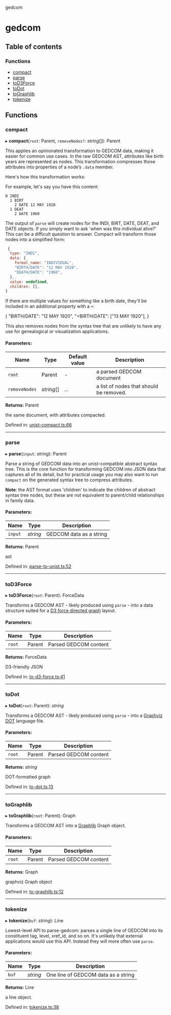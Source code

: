 gedcom

# gedcom

## Table of contents

### Functions

- [compact](README.md#compact)
- [parse](README.md#parse)
- [toD3Force](README.md#tod3force)
- [toDot](README.md#todot)
- [toGraphlib](README.md#tographlib)
- [tokenize](README.md#tokenize)

## Functions

### compact

▸ **compact**(`root`: Parent, `removeNodes?`: *string*[]): Parent

This applies an opinionated transformation to GEDCOM data,
making it easier for common use cases. In the raw GEDCOM
AST, attributes like birth years are represented as nodes.
This transformation compresses those attributes into properties
of a node’s `.data` member.

Here's how this transformation works:

For example, let's say you have this content:

```
0 INDI
  1 BIRT
    2 DATE 12 MAY 1920
  1 DEAT
    2 DATE 1960
```

The output of `parse` will create nodes for the INDI, BIRT, DATE,
DEAT, and DATE objects. If you simply want to ask 'when was this individual
alive?' This can be a difficult question to answer. Compact will transform
those nodes into a simplified form:

```js
 {
  type: "INDI",
  data: {
    formal_name: "INDIVIDUAL",
    "BIRTH/DATE": "12 MAY 1920",
    "DEATH/DATE": "1960",
  },
  value: undefined,
  children: [],
}
```

If there are multiple values for something like a birth date, they'll be
included in an additional property with a `+`:

{
  "BIRTH/DATE": "12 MAY 1920",
  "+BIRTH/DATE": ["13 MAY 1920"],
}

This also removes nodes from the syntax tree that are unlikely
to have any use for genealogical or visualization applications.

#### Parameters:

Name | Type | Default value | Description |
------ | ------ | ------ | ------ |
`root` | Parent | - | a parsed GEDCOM document   |
`removeNodes` | *string*[] | ... | a list of nodes that should be removed.   |

**Returns:** Parent

the same document, with attributes compacted.

Defined in: [unist-compact.ts:66](https://github.com/tmcw/gedcom/blob/4fd799f/lib/unist-compact.ts#L66)

___

### parse

▸ **parse**(`input`: *string*): Parent

Parse a string of GEDCOM data into an unist-compatible
abstract syntax tree. This is the core function for transforming
GEDCOM into JSON data that captures all of its detail, but
for practical usage you may also want to run `compact`
on the generated syntax tree to compress attributes.

**Note**: the AST format uses 'children' to indicate the children
of abstract syntax tree nodes, but these are not equivalent to
parent/child relationships in family data.

#### Parameters:

Name | Type | Description |
------ | ------ | ------ |
`input` | *string* | GEDCOM data as a string   |

**Returns:** Parent

ast

Defined in: [parse-to-unist.ts:52](https://github.com/tmcw/gedcom/blob/4fd799f/lib/parse-to-unist.ts#L52)

___

### toD3Force

▸ **toD3Force**(`root`: Parent): ForceData

Transforms a GEDCOM AST - likely produced using
`parse` - into a data structure suited for
a [D3 force directed graph](https://observablehq.com/@d3/force-directed-graph)
layout.

#### Parameters:

Name | Type | Description |
------ | ------ | ------ |
`root` | Parent | Parsed GEDCOM content   |

**Returns:** ForceData

D3-friendly JSON

Defined in: [to-d3-force.ts:41](https://github.com/tmcw/gedcom/blob/4fd799f/lib/to-d3-force.ts#L41)

___

### toDot

▸ **toDot**(`root`: Parent): *string*

Transforms a GEDCOM AST - likely produced using
`parse` - into a [Graphviz DOT](https://graphviz.org/doc/info/lang.html)
language file.

#### Parameters:

Name | Type | Description |
------ | ------ | ------ |
`root` | Parent | Parsed GEDCOM content   |

**Returns:** *string*

DOT-formatted graph

Defined in: [to-dot.ts:13](https://github.com/tmcw/gedcom/blob/4fd799f/lib/to-dot.ts#L13)

___

### toGraphlib

▸ **toGraphlib**(`root`: Parent): Graph

Transforms a GEDCOM AST into a [Graphlib](https://github.com/dagrejs/graphlib)
Graph object.

#### Parameters:

Name | Type | Description |
------ | ------ | ------ |
`root` | Parent | Parsed GEDCOM content   |

**Returns:** Graph

graphviz Graph object

Defined in: [to-graphlib.ts:12](https://github.com/tmcw/gedcom/blob/4fd799f/lib/to-graphlib.ts#L12)

___

### tokenize

▸ **tokenize**(`buf`: *string*): Line

Lowest-level API to parse-gedcom: parses a single line
of GEDCOM into its constituent tag, level, xref_id,
and so on. It's unlikely that external applications would use this API.
Instead they will more often use `parse`.

#### Parameters:

Name | Type | Description |
------ | ------ | ------ |
`buf` | *string* | One line of GEDCOM data as a string   |

**Returns:** Line

a line object.

Defined in: [tokenize.ts:38](https://github.com/tmcw/gedcom/blob/4fd799f/lib/tokenize.ts#L38)
